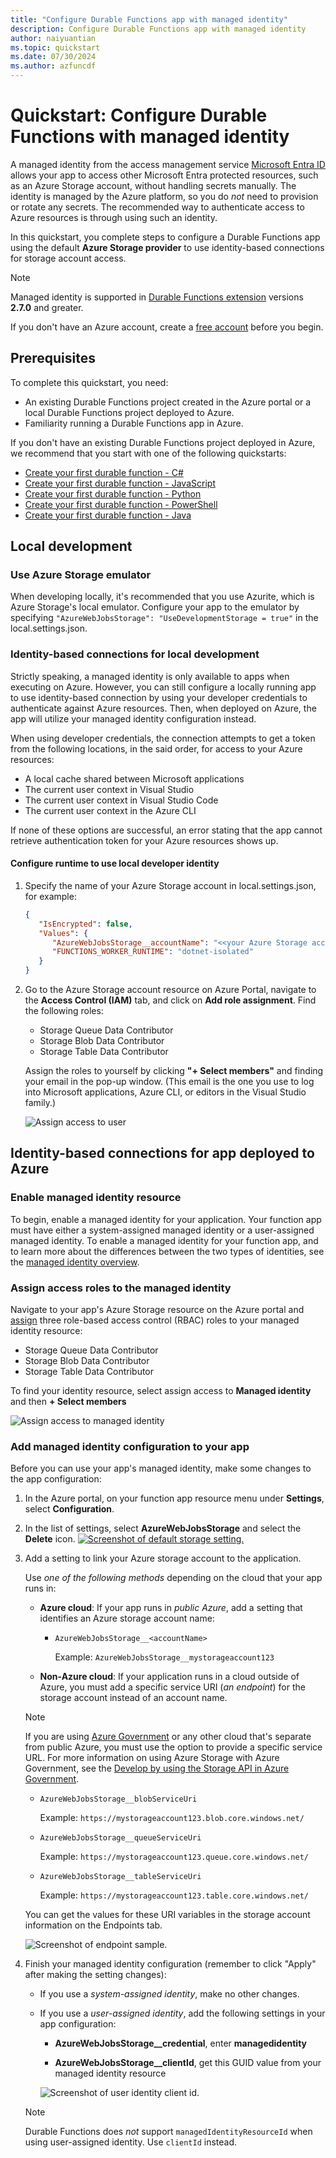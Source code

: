 ```yaml
---
title: "Configure Durable Functions app with managed identity"
description: Configure Durable Functions app with managed identity
author: naiyuantian
ms.topic: quickstart
ms.date: 07/30/2024
ms.author: azfuncdf
---
```


# Quickstart: Configure Durable Functions with managed identity 

A managed identity from the access management service [Microsoft Entra ID](../../active-directory/fundamentals/active-directory-whatis.md) allows your app to access other Microsoft Entra protected resources, such as an Azure Storage account, without handling secrets manually. The identity is managed by the Azure platform, so you do *not* need to provision or rotate any secrets. The recommended way to authenticate access to Azure resources is through using such an identity. 

In this quickstart, you complete steps to configure a Durable Functions app using the default **Azure Storage provider** to use identity-based connections for storage account access. 

> [!NOTE]
> Managed identity is supported in [Durable Functions extension](https://www.nuget.org/packages/Microsoft.Azure.WebJobs.Extensions.DurableTask) versions **2.7.0** and greater.

If you don't have an Azure account, create a [free account](https://azure.microsoft.com/free/?WT.mc_id=A261C142F) before you begin.

## Prerequisites

To complete this quickstart, you need:

- An existing Durable Functions project created in the Azure portal or a local Durable Functions project deployed to Azure.
- Familiarity running a Durable Functions app in Azure. 

If you don't have an existing Durable Functions project deployed in Azure, we recommend that you start with one of the following quickstarts:

- [Create your first durable function - C#](durable-functions-create-first-csharp.md)
- [Create your first durable function - JavaScript](quickstart-js-vscode.md)
- [Create your first durable function - Python](quickstart-python-vscode.md)
- [Create your first durable function - PowerShell](quickstart-powershell-vscode.md)
- [Create your first durable function - Java](quickstart-java.md)


## Local development 

### Use Azure Storage emulator
When developing locally, it's recommended that you use Azurite, which is Azure Storage's local emulator. Configure your app to the emulator by specifying `"AzureWebJobsStorage": "UseDevelopmentStorage = true"` in the local.settings.json.

### Identity-based connections for local development
Strictly speaking, a managed identity is only available to apps when executing on Azure. However, you can still configure a locally running app to use identity-based connection by using your developer credentials to authenticate against Azure resources. Then, when deployed on Azure, the app will utilize your managed identity configuration instead.

When using developer credentials, the connection attempts to get a token from the following locations, in the said order, for access to your Azure resources:

- A local cache shared between Microsoft applications
- The current user context in Visual Studio
- The current user context in Visual Studio Code
- The current user context in the Azure CLI

If none of these options are successful, an error stating that the app cannot retrieve authentication token for your Azure resources shows up. 

#### Configure runtime to use local developer identity
1. Specify the name of your Azure Storage account in local.settings.json, for example: 
   ```json
   {
      "IsEncrypted": false,
      "Values": {
         "AzureWebJobsStorage__accountName": "<<your Azure Storage account name>>",
         "FUNCTIONS_WORKER_RUNTIME": "dotnet-isolated"
      }
   }
   ```
2. Go to the Azure Storage account resource on Azure Portal, navigate to the **Access Control (IAM)** tab, and click on **Add role assignment**. Find the following roles: 
   * Storage Queue Data Contributor 
   * Storage Blob Data Contributor 
   * Storage Table Data Contributor 

   Assign the roles to yourself by clicking **"+ Select members"** and finding your email in the pop-up window. (This email is the one you use to log into Microsoft applications, Azure CLI, or editors in the Visual Studio family.)

   ![Assign access to user](./media/durable-functions-configure-df-with-credentials/assign-access-user.png)

## Identity-based connections for app deployed to Azure

### Enable managed identity resource 

To begin, enable a managed identity for your application. Your function app must have either a system-assigned managed identity or a user-assigned managed identity. To enable a managed identity for your function app, and to learn more about the differences between the two types of identities, see the [managed identity overview](../../app-service/overview-managed-identity.md).   

### Assign access roles to the managed identity

Navigate to your app's Azure Storage resource on the Azure portal and [assign](/entra/identity/managed-identities-azure-resources/how-to-assign-access-azure-resource) three role-based access control (RBAC) roles to your managed identity resource:

* Storage Queue Data Contributor 
* Storage Blob Data Contributor 
* Storage Table Data Contributor 

To find your identity resource, select assign access to **Managed identity** and then **+ Select members** 

![Assign access to managed identity](./media/durable-functions-configure-df-with-credentials/assign-access-managed-identity.png)

### Add managed identity configuration to your app

Before you can use your app's managed identity, make some changes to the app configuration:

1. In the Azure portal, on your function app resource menu under **Settings**, select **Configuration**.

1. In the list of settings, select **AzureWebJobsStorage** and select the **Delete** icon.
  [ ![Screenshot of default storage setting.](./media/durable-functions-configure-df-with-credentials/durable-functions-managed-identity-scenario-01.png)](./media/durable-functions-configure-df-with-credentials/durable-functions-managed-identity-scenario-01.png#lightbox)

1. Add a setting to link your Azure storage account to the application.

   Use *one of the following methods* depending on the cloud that your app runs in:

   - **Azure cloud**: If your app runs in *public Azure*, add a setting that identifies an Azure storage account name:

      - `AzureWebJobsStorage__<accountName>`

         Example: `AzureWebJobsStorage__mystorageaccount123`

   - **Non-Azure cloud**: If your application runs in a cloud outside of Azure, you must add a specific service URI (*an endpoint*) for the storage account instead of an account name.

   > [!NOTE] 
   > If you are using [Azure Government](../../azure-government/documentation-government-welcome.md) or any other cloud that's separate from public Azure, you must use the option to provide a specific service URL. For more information on using Azure Storage with Azure Government, see the [Develop by using the Storage API in Azure Government](../../azure-government/documentation-government-get-started-connect-to-storage.md). 


      - `AzureWebJobsStorage__blobServiceUri`

         Example: `https://mystorageaccount123.blob.core.windows.net/` 

      - `AzureWebJobsStorage__queueServiceUri`

         Example: `https://mystorageaccount123.queue.core.windows.net/` 

      - `AzureWebJobsStorage__tableServiceUri`

         Example: `https://mystorageaccount123.table.core.windows.net/` 

   You can get the values for these URI variables in the storage account information on the Endpoints tab.

   ![Screenshot of endpoint sample.](media/durable-functions-configure-df-with-credentials/durable-functions-managed-identity-scenario-02.png)

1. Finish your managed identity configuration (remember to click "Apply" after making the setting changes): 

   * If you use a *system-assigned identity*, make no other changes. 

   * If you use a *user-assigned identity*, add the following settings in your app configuration:  

     * **AzureWebJobsStorage__credential**, enter **managedidentity** 

     * **AzureWebJobsStorage__clientId**, get this GUID value from your managed identity resource

     ![Screenshot of user identity client id.](media/durable-functions-configure-df-with-credentials/durable-functions-managed-identity-scenario-03.png)

   > [!NOTE] 
   > Durable Functions does *not* support `managedIdentityResourceId` when using user-assigned identity. Use `clientId` instead. 







